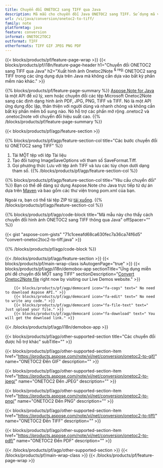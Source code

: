 ```yaml
---
title: Chuyển đổi ONETOC2 sang TIFF qua Java
description: Mã mẫu cho chuyển đổi Java ONETOC2 sang TIFF. Sử dụng mã ví dụ API cho hàng loạt tệp ONETOC2 chuyển đổi thành TIFF trong bất kỳ ứng dụng dựa trên Java nào. 
url: /vi/java/conversion/onetoc2-to-tiff/
family: note
platformtag: java
feature: conversion
informat: ONETOC2TOC2
outformat: TIFF
otherformats: TIFF GIF JPEG PNG PDF
---
```

{{< blocks/products/pf/feature-page-wrap >}}
{{< blocks/products/pf/i18n/feature-page-header h1="Chuyển đổi ONETOC2 sang TIFF qua Java" h2="Xuất hình ảnh Onetoc2Note <sup> & reg; </sup> ONETOC2 sang TIFF trong các ứng dụng dựa trên Java mà không cần dựa vào bất kỳ phần mềm nào khác." >}}

{{% blocks/products/pf/feature-page-summary %}}
[Aspose.Note for Java](https://products.aspose.com/note/java/) là một API để xử lý, xem hoặc chuyển đổi các tệp Microsoft Onetoc2Note sang các định dạng hình ảnh PDF, JPG, PNG, TIFF và TIFF. Nó là một API ứng dụng độc lập, thân thiện với người dùng và nhanh chóng và không cần bất kỳ phần mềm bổ sung nào. Nó hỗ trợ các phần mở rộng .onetoc2 và .onetoc2note với chuyển đổi hiệu suất cao.
{{% /blocks/products/pf/feature-page-summary  %}}

{{< blocks/products/pf/agp/feature-section >}}

{{% blocks/products/pf/agp/feature-section-col title="Các bước chuyển đổi từ ONETOC2 sang TIFF" %}}
1. Tải MỘT tệp với lớp Tài liệu
2. Tạo đối tượng ImageSaveOptions với tham số SaveFormat.Tiff.
3. Gọi phương thức Lưu với tệp ảnh TIFF và lưu các tùy chọn dưới dạng tham số.
{{% /blocks/products/pf/agp/feature-section-col %}}

{{% blocks/products/pf/agp/feature-section-col title="Yêu cầu chuyển đổi" %}}
Bạn có thể dễ dàng sử dụng Aspose.Note cho Java trực tiếp từ dự án dựa trên [Maven](https://repository.aspose.com/webapp/#/artifacts/browse/tree/General/repo/com/aspose/aspose-note) và bao gồm các thư viện trong pom.xml của bạn.

Ngoài ra, bạn có thể tải tệp ZIP từ [tải xuống](https://downloads.aspose.com/note/java).
{{% /blocks/products/pf/agp/feature-section-col %}}

{{% blocks/products/pf/agp/code-block title="Mã mẫu này cho thấy cách chuyển đổi hình ảnh ONETOC2 sang TIFF thông qua Java" offSpacer="" %}}

{{< gist "aspose-com-gists" "71c1ceeafd68ca630fec7a36ca74f6d5" "convert-onetoc2toc2-to-tiff.java" >}}

{{% /blocks/products/pf/agp/code-block %}}

{{< /blocks/products/pf/agp/feature-section >}}
{{< blocks/products/pf/main-wrap-class isAutogenPage="true" >}}
{{< blocks/products/pf/agp/i18n/demobox-app sectionTitle="Ứng dụng miễn phí để chuyển đổi MỘT sang TIFF" sectionDescription="[Convert Onetoc2Note file](https://products.aspose.app/note/conversion/onetoc2note-to-tiff) right now by visiting our Live Demos website." >}}

        {{< blocks/products/pf/agp/democard icon="fa-cogs" text=" No need to download Aspose API." >}}
        {{< blocks/products/pf/agp/democard icon="fa-edit" text=" No need to write any code." >}}
        {{< blocks/products/pf/agp/democard icon="fa-file-text" text=" Just upload your file." >}}
        {{< blocks/products/pf/agp/democard icon="fa-download" text=" You will get the download link." >}}
		
{{< /blocks/products/pf/agp/i18n/demobox-app >}}

{{< blocks/products/pf/agp/other-supported-section title="Các chuyển đổi được hỗ trợ khác" subTitle="" >}}

{{< blocks/products/pf/agp/other-supported-section-item href="https://products.aspose.com/note/vi/net/conversion/onetoc2-to-gif/" name="ONETOC2 Đến GIF" description="" >}}

{{< blocks/products/pf/agp/other-supported-section-item href="https://products.aspose.com/note/vi/net/conversion/onetoc2-to-jpeg/" name="ONETOC2 Đến JPEG" description="" >}}

{{< blocks/products/pf/agp/other-supported-section-item href="https://products.aspose.com/note/vi/net/conversion/onetoc2-to-png/" name="ONETOC2 Đến PNG" description="" >}}

{{< blocks/products/pf/agp/other-supported-section-item href="https://products.aspose.com/note/vi/net/conversion/onetoc2-to-tiff/" name="ONETOC2 Đến TIFF" description="" >}}

{{< blocks/products/pf/agp/other-supported-section-item href="https://products.aspose.com/note/vi/net/conversion/onetoc2-to-pdf/" name="ONETOC2 Đến PDF" description="" >}}



{{< /blocks/products/pf/agp/other-supported-section >}}
{{< /blocks/products/pf/main-wrap-class >}}
{{< /blocks/products/pf/feature-page-wrap >}}